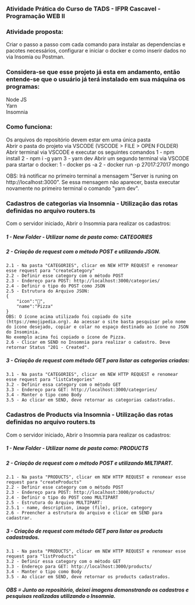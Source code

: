 ### Atividade Prática do Curso de TADS - IFPR Cascavel - Programação WEB II</br>

### Atividade proposta:</br>
Criar o passo a passo com cada comando para instalar as dependencias e pacotes necessários, configurar e iniciar o docker e como inserir dados no via Insomia ou Postman.</br>

### Considera-se que esse projeto já esta em andamento, então entende-se que o usuário já terá instalado em sua máquina os programas:</br>

Node JS</br>
Yarn</br>
Insomnia</br>

### Como funciona:</br>

Os arquivos do repositório devem estar em uma única pasta</br>
Abrir o pasta do projeto via VSCODE (VSCODE > FILE > OPEN FOLDER)
Abrir terminal via VSCODE e executar os seguintes comandos
	1 - npm install
	2 - npm i -g yarn
	3 - yarn dev
Abrir um segundo terminal via VSCODE para startar o docker:
	1 - docker ps -a
	2 - docker run -p 27017:27017 mongo

OBS: Irá notificar no primeiro terminal a mensagem "Server is runing on http://localhost:3000". Se essa mensagem não aparecer, basta executar novamente no primeiro terminal o comando "yarn dev".

### Cadastros de categorias via Insomnia - Utilização das rotas definidas no arquivo routers.ts
Com o servidor iniciado, Abrir o Insomnia para realizar os cadastros:</br>
	
##### 1 - New Folder - Utilizar nome de pasta como: CATEGORIES

##### 2 - Criação de request com o método POST e utilizando JSON.
		
	2.1 - Na pasta "CATEGORIES", clicar em NEW HTTP REQUEST e renomear esse request para "createCategory"
	2.2 - Definir esse category com o método POST 
	2.3 - Endereço para POST: http://localhost:3000/categories/
	2.4 - Definir o tipo do POST como JSON
	2.5 - Estrutura do Arquivo JSON:
	{
		"icon":"🍕",
		"name":"Pizza"
	}
	OBS: O ícone acima utilizado foi copiado do site (https://emojipedia.org). Ao acessar o site basta pesquisar pelo nome do ícone desejado, copiar e colar no espaço destinado ao ícone no JSON do Insominia.
	No exemplo acima foi copiado o ícone de Pizza.
	2.6 - Clicar em SEND no Insomnia para realizar o cadastro. Deve retornar Status "201 - Created".

##### 3 - Criação de request com método GET para listar as categorias criadas:
	
	3.1 - Na pasta "CATEGORIES", clicar em NEW HTTP REQUEST e renomear esse request para "listCategories"
	3.2 - Definir essa category com o método GET
	3.3 - Endereço para GET: http://localhost:3000/categories/
	3.4 - Manter o tipo como Body
	3.5 - Ao clicar em SEND, deve retornar as categorias cadastradas.

### Cadastros de Products via Insomnia - Utilização das rotas definidas no arquivo routers.ts
Com o servidor iniciado, Abrir o Insomnia para realizar os cadastros:</br>
	
##### 1 - New Folder - Utilizar nome de pasta como: PRODUCTS

##### 2 - Criação de request com o método POST e utilizando MILTIPART.
	
	2.1 - Na pasta "PRODUCTS", clicar em NEW HTTP REQUEST e renomear esse request para "createProducts"
	2.2 - Definir esse category com o método POST 
	2.3 - Endereço para POST: http://localhost:3000/products/
	2.4 - Definir o tipo do POST como MULTIPART
	2.5 - Estrutura do Arquivo MULTIPART:
	2.5.1 - name, description, image (file), price, category
	2.6 - Preencher a estrutura do arquivo e clicar em SEND para cadastrar.

##### 3 - Criação de request com método GET para listar os products cadastrados.

	3.1 - Na pasta "PRODUCTS", clicar em NEW HTTP REQUEST e renomear esse request para "listProducts"
	3.2 - Definir essa category com o método GET 
	3.3 - Endereço para GET: http://localhost:3000/products/
	3.4 - Manter o tipo como Body
	3.5 - Ao clicar em SEND, deve retornar os products cadastrados.

##### OBS = Junto ao repositório, deixei imagens demonstrando os cadastros e pesquisas realizadas utilizando o Insomnia.
